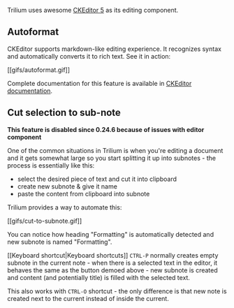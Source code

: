 Trilium uses awesome [CKEditor 5](https://ckeditor.com/ckeditor-5/) as its editing component.

## Autoformat

CKEditor supports markdown-like editing experience. It recognizes syntax and automatically converts it to rich text. See it in action:

[[gifs/autoformat.gif]]

Complete documentation for this feature is available in [CKEditor documentation](https://ckeditor.com/docs/ckeditor5/latest/features/autoformat.html).

## Cut selection to sub-note

**This feature is disabled since 0.24.6 because of issues with editor component**

One of the common situations in Trilium is when you're editing a document and it gets somewhat large so you start splitting it up into subnotes - the process is essentially like this:

* select the desired piece of text and cut it into clipboard
* create new subnote & give it name
* paste the content from clipboard into subnote

Trilium provides a way to automate this:

[[gifs/cut-to-subnote.gif]]

You can notice how heading "Formatting" is automatically detected and new subnote is named "Formatting".

[[Keyboard shortcut|Keyboard shortcuts]] `CTRL-P` normally creates empty subnote in the current note - when there is a selected text in the editor, it behaves the same as the button demoed above - new subnote is created and content (and potentially title) is filled with the selected text.

This also works with `CTRL-O` shortcut - the only difference is that new note is created next to the current instead of inside the current.